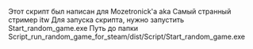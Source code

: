 Этот скрипт был написан для Mozetronick'a aka Самый странный стример itw
Для запуска скрипта, нужно запустить Start_random_game.exe
Путь до папки Script_run_random_game_for_steam/dist/Script/Start_random_game.exe

